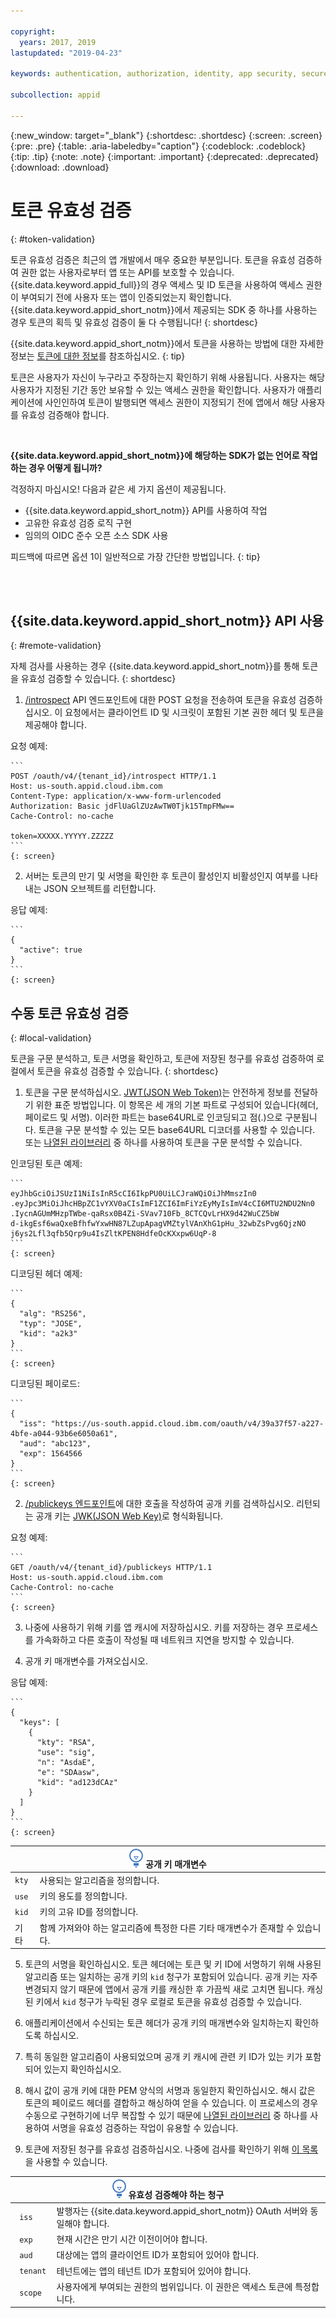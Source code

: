 ```yaml
---

copyright:
  years: 2017, 2019
lastupdated: "2019-04-23"

keywords: authentication, authorization, identity, app security, secure, tokens, jwt, development

subcollection: appid

---
```


{:new_window: target="_blank"}
{:shortdesc: .shortdesc}
{:screen: .screen}
{:pre: .pre}
{:table: .aria-labeledby="caption"}
{:codeblock: .codeblock}
{:tip: .tip}
{:note: .note}
{:important: .important}
{:deprecated: .deprecated}
{:download: .download}


# 토큰 유효성 검증
{: #token-validation}

토큰 유효성 검증은 최근의 앱 개발에서 매우 중요한 부분입니다. 토큰을 유효성 검증하여 권한 없는 사용자로부터 앱 또는 API를 보호할 수 있습니다. {{site.data.keyword.appid_full}}의 경우 액세스 및 ID 토큰을 사용하여 액세스 권한이 부여되기 전에 사용자 또는 앱이 인증되었는지 확인합니다. {{site.data.keyword.appid_short_notm}}에서 제공되는 SDK 중 하나를 사용하는 경우 토큰의 획득 및 유효성 검증이 둘 다 수행됩니다!
{: shortdesc}

{{site.data.keyword.appid_short_notm}}에서 토큰을 사용하는 방법에 대한 자세한 정보는 [토큰에 대한 정보](/docs/services/appid?topic=appid-tokens#tokens)를 참조하십시오.
{: tip}

토큰은 사용자가 자신이 누구라고 주장하는지 확인하기 위해 사용됩니다. 사용자는 해당 사용자가 지정된 기간 동안 보유할 수 있는 액세스 권한을 확인합니다. 사용자가 애플리케이션에 사인인하여 토큰이 발행되면 액세스 권한이 지정되기 전에 앱에서 해당 사용자를 유효성 검증해야 합니다.

</br>

**{{site.data.keyword.appid_short_notm}}에 해당하는 SDK가 없는 언어로 작업하는 경우 어떻게 됩니까?**

걱정하지 마십시오! 다음과 같은 세 가지 옵션이 제공됩니다.

* {{site.data.keyword.appid_short_notm}} API를 사용하여 작업
* 고유한 유효성 검증 로직 구현
* 임의의 OIDC 준수 오픈 소스 SDK 사용

피드백에 따르면 옵션 1이 일반적으로 가장 간단한 방법입니다.
{: tip}

</br>
</br>

## {{site.data.keyword.appid_short_notm}} API 사용
{: #remote-validation}

자체 검사를 사용하는 경우 {{site.data.keyword.appid_short_notm}}를 통해 토큰을 유효성 검증할 수 있습니다.
{: shortdesc}

1. [/introspect](https://us-south.appid.cloud.ibm.com/swagger-ui/#/Authorization%20Server%20-%20Authorization%20Server%20V4/oauth-server.token) API 엔드포인트에 대한 POST 요청을 전송하여 토큰을 유효성 검증하십시오. 이 요청에서는 클라이언트 ID 및 시크릿이 포함된 기본 권한 헤더 및 토큰을 제공해야 합니다.

  요청 예제:

    ```
    POST /oauth/v4/{tenant_id}/introspect HTTP/1.1
    Host: us-south.appid.cloud.ibm.com
    Content-Type: application/x-www-form-urlencoded
    Authorization: Basic jdFlUaGlZUzAwTW0Tjk15TmpFMw==
    Cache-Control: no-cache

    token=XXXXX.YYYYY.ZZZZZ
    ```
    {: screen}

2. 서버는 토큰의 만기 및 서명을 확인한 후 토큰이 활성인지 비활성인지 여부를 나타내는 JSON 오브젝트를 리턴합니다.

  응답 예제:

    ```
    {
      "active": true
    }
    ```
    {: screen}


## 수동 토큰 유효성 검증
{: #local-validation}

토큰을 구문 분석하고, 토큰 서명을 확인하고, 토큰에 저장된 청구를 유효성 검증하여 로컬에서 토큰을 유효성 검증할 수 있습니다.
{: shortdesc}


1. 토큰을 구문 분석하십시오. [JWT(JSON Web Token)](https://tools.ietf.org/html/rfc7519)는 안전하게 정보를 전달하기 위한 표준 방법입니다. 이 항목은 세 개의 기본 파트로 구성되어 있습니다(헤더, 페이로드 및 서명). 이러한 파트는 base64URL로 인코딩되고 점(.)으로 구분됩니다. 토큰을 구문 분석할 수 있는 모든 base64URL 디코더를 사용할 수 있습니다. 또는 [나열된 라이브러리](https://jwt.io/#libraries-io) 중 하나를 사용하여 토큰을 구문 분석할 수 있습니다.

  인코딩된 토큰 예제:

    ```
    eyJhbGciOiJSUzI1NiIsInR5cCI6IkpPU0UiLCJraWQiOiJhMmszIn0
    .eyJpc3MiOiJhcHBpZC1vYXV0aCIsImF1ZCI6ImFiYzEyMyIsImV4cCI6MTU2NDU2Nn0
    .IycnAGUmMHzpTWbe-qaRsx0B4Zi-SVav710Fb_8CTCQvLrHX9d42WuCZ5bW
    d-ikgEsf6waQxeBfhfwYxwHN87LZupApagVMZtylVAnXhG1pHu_32wbZsPvg6QjzNO
    j6ys2Lfl3qfb5Qrp9u4IsZltKPEN8HdfeOcKXxpw6UqP-8
    ```
    {: screen}

  디코딩된 헤더 예제:

    ```
    {
      "alg": "RS256",
      "typ": "JOSE",
      "kid": "a2k3"
    }
    ```
    {: screen}

  디코딩된 페이로드:

    ```
    {
      "iss": "https://us-south.appid.cloud.ibm.com/oauth/v4/39a37f57-a227-4bfe-a044-93b6e6050a61",
      "aud": "abc123",
      "exp": 1564566
    }
    ```
    {: screen}

2. [/publickeys 엔드포인트](https://us-south.appid.cloud.ibm.com/swagger-ui/#!/Authorization_Server_V4/publicKeys)에 대한 호출을 작성하여 공개 키를 검색하십시오. 리턴되는 공개 키는 [JWK(JSON Web Key)](https://tools.ietf.org/html/rfc7517)로 형식화됩니다.

  요청 예제:

    ```
    GET /oauth/v4/{tenant_id}/publickeys HTTP/1.1
    Host: us-south.appid.cloud.ibm.com
    Cache-Control: no-cache
    ```
    {: screen}

3. 나중에 사용하기 위해 키를 앱 캐시에 저장하십시오. 키를 저장하는 경우 프로세스를 가속화하고 다른 호출이 작성될 때 네트워크 지연을 방지할 수 있습니다.

4. 공개 키 매개변수를 가져오십시오.

  응답 예제:

    ```
    {
      "keys": [
        {
          "kty": "RSA",
          "use": "sig",
          "n": "AsdaE",
          "e": "SDAasw",
          "kid": "ad123dCAz"
        }
      ]
    }
    ```
    {: screen}

  <table>
    <thead>
      <th colspan=2><img src="images/idea.png" alt="자세한 정보 아이콘"/> 공개 키 매개변수 </th>
    </thead>
    <tbody>
      <tr>
        <td><code>kty</code></td>
        <td>사용되는 알고리즘을 정의합니다.</td>
      </tr>
      <tr>
        <td><code>use</code></td>
        <td>키의 용도를 정의합니다.</td>
      </tr>
      <tr>
        <td><code>kid</code></td>
        <td>키의 고유 ID를 정의합니다.</td>
      </tr>
      <tr>
        <td>기타</td>
        <td>함께 가져와야 하는 알고리즘에 특정한 다른 기타 매개변수가 존재할 수 있습니다.</td>
      </tr>
    </tbody>
  </table>

5. 토큰의 서명을 확인하십시오. 토큰 헤더에는 토큰 및 키 ID에 서명하기 위해 사용된 알고리즘 또는 일치하는 공개 키의 `kid` 청구가 포함되어 있습니다. 공개 키는 자주 변경되지 않기 때문에 앱에서 공개 키를 캐싱한 후 가끔씩 새로 고치면 됩니다. 캐싱된 키에서 `kid` 청구가 누락된 경우 로컬로 토큰을 유효성 검증할 수 있습니다.

  1. 애플리케이션에서 수신되는 토큰 헤더가 공개 키의 매개변수와 일치하는지 확인하도록 하십시오.
  2. 특히 동일한 알고리즘이 사용되었으며 공개 키 캐시에 관련 키 ID가 있는 키가 포함되어 있는지 확인하십시오.
  3. 해시 값이 공개 키에 대한 PEM 양식의 서명과 동일한지 확인하십시오. 해시 값은 토큰의 페이로드 헤더를 결합하고 해싱하여 얻을 수 있습니다. 이 프로세스의 경우 수동으로 구현하기에 너무 복잡할 수 있기 때문에 [나열된 라이브러리](https://jwt.io/) 중 하나를 사용하여 서명을 유효성 검증하는 작업이 유용할 수 있습니다.

6. 토큰에 저장된 청구를 유효성 검증하십시오. 나중에 검사를 확인하기 위해 [이 목록](https://openid.net/specs/openid-connect-core-1_0.html#IDTokenValidation)을 사용할 수 있습니다.
  <table>
    <thead>
      <th colspan=2><img src="images/idea.png" alt="자세한 정보 아이콘"/> 유효성 검증해야 하는 청구 </th>
    </thead>
    <tbody>
      <tr>
        <td><code> iss </code></td>
        <td>발행자는 {{site.data.keyword.appid_short_notm}} OAuth 서버와 동일해야 합니다.</td>
      </tr>
      <tr>
        <td><code> exp </code></td>
        <td>현재 시간은 만기 시간 이전이어야 합니다.</td>
      </tr>
      <tr>
        <td><code> aud </code></td>
        <td>대상에는 앱의 클라이언트 ID가 포함되어 있어야 합니다.</td>
      </tr>
      <tr>
        <td><code> tenant </code></td>
        <td>테넌트에는 앱의 테넌트 ID가 포함되어 있어야 합니다.</td>
      </tr>
      <tr>
        <td><code> scope </code></td>
        <td>사용자에게 부여되는 권한의 범위입니다. 이 권한은 액세스 토큰에 특정합니다.</td>
      </tr>
    </tbody>
  </table>
